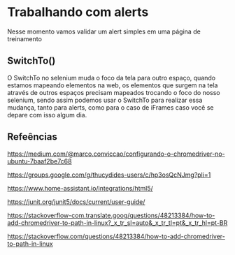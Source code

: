 # Trabalhando com alerts

Nesse momento vamos validar um alert simples em uma página de treinamento

## SwitchTo()

O SwitchTo no selenium muda o foco da tela para outro espaço, quando estamos mapeando elementos na web, os elementos que surgem na tela através de outros espaços precisam mapeados trocando o foco do nosso selenium, sendo assim podemos usar o SwitchTo para realizar essa mudança, tanto para alerts, como para o caso de iFrames caso você se depare com isso algum dia.

## Refeências 

https://medium.com/@marco.conviccao/configurando-o-chromedriver-no-ubuntu-7baaf2be7c68

https://groups.google.com/g/thucydides-users/c/hp3osQcNJmg?pli=1

https://www.home-assistant.io/integrations/html5/

https://junit.org/junit5/docs/current/user-guide/

https://stackoverflow-com.translate.goog/questions/48213384/how-to-add-chromedriver-to-path-in-linux?_x_tr_sl=auto&_x_tr_tl=pt&_x_tr_hl=pt-BR

https://stackoverflow.com/questions/48213384/how-to-add-chromedriver-to-path-in-linux
